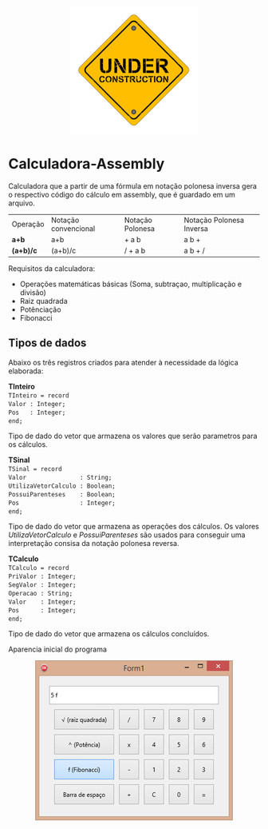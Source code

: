 <p align="center">
  <img width="256" height="256" src="/images/under_construction_PNG66.png?raw=true">
</p>

<h1>Calculadora-Assembly</h1>
Calculadora que a partir de uma fórmula em notação polonesa inversa gera o respectivo código do cálculo em assembly, que é guardado em um arquivo.

<table>
    <tr>
        <td>Operação</td>
        <td>Notação convencional</td>
        <td>Notação Polonesa</td>
        <td>Notação Polonesa Inversa</td>
    </tr>
    <tr>
        <td><b>a+b</b></td>
        <td>a+b</td>
        <td>+ a b</td>
        <td>a b +</td>
    </tr>
    <tr>
        <td><b>(a+b)/c</b></td>
        <td>(a+b)/c</td>
        <td>/ + a b</td>
        <td>a b + /</td>
    </tr>
</table>

Requisitos da calculadora:
* Operações matemáticas básicas (Soma, subtraçao, multiplicação e divisão)
* Raiz quadrada
* Potênciação
* Fibonacci

<h2>Tipos de dados</h2>

<p>Abaixo os três registros criados para atender à necessidade da lógica elaborada:</p>
<b>TInteiro</b></br>
<code>TInteiro = record</code></br>
<code>Valor : Integer;</code></br>
<code>Pos   : Integer;</code></br>
<code>end;</code></br>

<p>Tipo de dado do vetor que armazena os valores que serão parametros para os cálculos.</p>
<b>TSinal</b></br>
<code>TSinal = record</code></code></br>
<code>Valor               : String;</code></br>
<code>UtilizaVetorCalculo : Boolean;</code></br>
<code>PossuiParenteses    : Boolean;</code></br>
<code>Pos                 : Integer;</code></br>
<code>end;</code></br>

<p>Tipo de dado do vetor que armazena as operações dos cálculos. Os valores <i>UtilizaVetorCalculo</i> e <i>PossuiParenteses</i> são usados para conseguir uma interpretação consisa da notação polonesa reversa.</p>
<b>TCalculo</b></br>
<code>TCalculo = record</code></br>
<code>PriValor : Integer;</code></br>
<code>SegValor : Integer;</code></br>
<code>Operacao : String;</code></br>
<code>Valor    : Integer;</code></br>
<code>Pos      : Integer;</code></br>
<code>end;</code></br>

<p>Tipo de dado do vetor que armazena os cálculos concluídos.</p>

<p>Aparencia inicial do programa</p>
<p align="center">
  <img src="/images/raw-project.png?raw=true">
</p>
